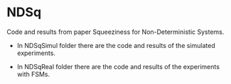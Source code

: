 # NDSq
Code and results from paper Squeeziness for Non-Deterministic Systems.

- In NDSqSimul folder there are the code and results of the simulated experiments.

- In NDSqReal folder there are the code and results of the experiments with FSMs.
